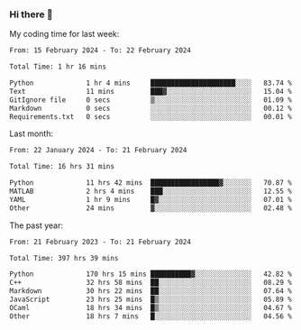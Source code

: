 ### Hi there 👋

My coding time for last week:

<!--START_SECTION:week-->

```txt
From: 15 February 2024 - To: 22 February 2024

Total Time: 1 hr 16 mins

Python             1 hr 4 mins     █████████████████████░░░░   83.74 %
Text               11 mins         ███▓░░░░░░░░░░░░░░░░░░░░░   15.04 %
GitIgnore file     0 secs          ▒░░░░░░░░░░░░░░░░░░░░░░░░   01.09 %
Markdown           0 secs          ░░░░░░░░░░░░░░░░░░░░░░░░░   00.12 %
Requirements.txt   0 secs          ░░░░░░░░░░░░░░░░░░░░░░░░░   00.01 %
```

<!--END_SECTION:week-->

Last month:

<!--START_SECTION:month-->

```txt
From: 22 January 2024 - To: 21 February 2024

Total Time: 16 hrs 31 mins

Python             11 hrs 42 mins  █████████████████▓░░░░░░░   70.87 %
MATLAB             2 hrs 4 mins    ███░░░░░░░░░░░░░░░░░░░░░░   12.55 %
YAML               1 hr 9 mins     █▓░░░░░░░░░░░░░░░░░░░░░░░   07.01 %
Other              24 mins         ▓░░░░░░░░░░░░░░░░░░░░░░░░   02.48 %
```

<!--END_SECTION:month-->

The past year:

<!--START_SECTION:year-->

```txt
From: 21 February 2023 - To: 21 February 2024

Total Time: 397 hrs 39 mins

Python             170 hrs 15 mins ██████████▓░░░░░░░░░░░░░░   42.82 %
C++                32 hrs 58 mins  ██░░░░░░░░░░░░░░░░░░░░░░░   08.29 %
Markdown           30 hrs 22 mins  ██░░░░░░░░░░░░░░░░░░░░░░░   07.64 %
JavaScript         23 hrs 25 mins  █▒░░░░░░░░░░░░░░░░░░░░░░░   05.89 %
OCaml              18 hrs 34 mins  █▒░░░░░░░░░░░░░░░░░░░░░░░   04.67 %
Other              18 hrs 7 mins   █░░░░░░░░░░░░░░░░░░░░░░░░   04.56 %
```

<!--END_SECTION:year-->
